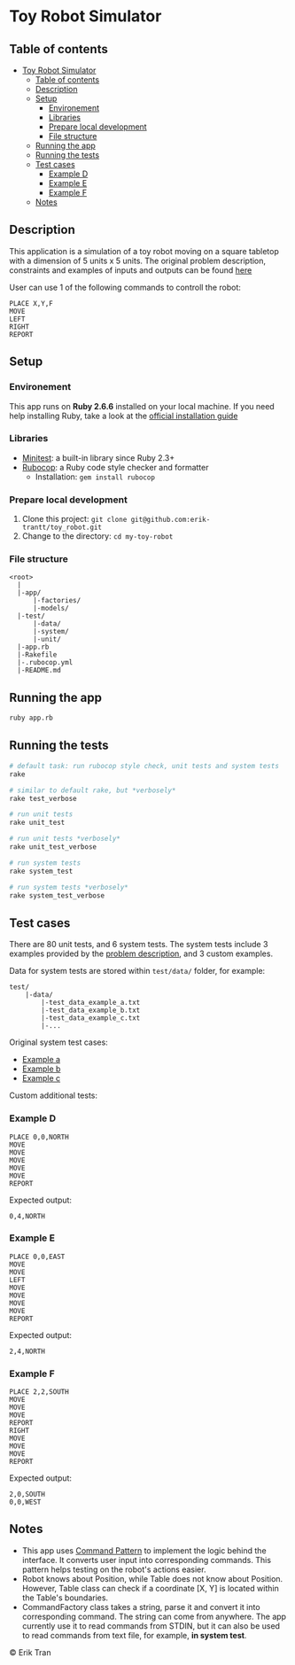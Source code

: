 # Toy Robot Simulator

## Table of contents

- [Toy Robot Simulator](#toy-robot-simulator)
  - [Table of contents](#table-of-contents)
  - [Description](#description)
  - [Setup](#setup)
    - [Environement](#environement)
    - [Libraries](#libraries)
    - [Prepare local development](#prepare-local-development)
    - [File structure](#file-structure)
  - [Running the app](#running-the-app)
  - [Running the tests](#running-the-tests)
  - [Test cases](#test-cases)
    - [Example D](#example-d)
    - [Example E](#example-e)
    - [Example F](#example-f)
  - [Notes](#notes)

## Description

This application is a simulation of a toy robot moving on a square tabletop with a dimension of 5 units x 5 units. The original problem description, constraints and examples of inputs and outputs can be found [here](./PROBLEM.md)

User can use 1 of the following commands to controll the robot:

```text
PLACE X,Y,F
MOVE
LEFT
RIGHT
REPORT
```

## Setup

### Environement

This app runs on **Ruby 2.6.6** installed on your local machine. If you need help installing Ruby, take a look at the [official installation guide](https://www.ruby-lang.org/en/documentation/installation/)

### Libraries

- [Minitest](https://github.com/seattlerb/minitest): a built-in library since Ruby 2.3+
- [Rubocop](https://rubocop.org/): a Ruby code style checker and formatter
  - Installation: `gem install rubocop`
  
### Prepare local development

1. Clone this project: `git clone git@github.com:erik-trantt/toy_robot.git`
2. Change to the directory: `cd my-toy-robot`

### File structure

```text
<root>
  |
  |-app/
      |-factories/
      |-models/
  |-test/
      |-data/
      |-system/
      |-unit/
  |-app.rb
  |-Rakefile
  |-.rubocop.yml
  |-README.md
```

## Running the app

```bash
ruby app.rb
```

## Running the tests

```bash
# default task: run rubocop style check, unit tests and system tests
rake

# similar to default rake, but *verbosely*
rake test_verbose

# run unit tests
rake unit_test

# run unit tests *verbosely*
rake unit_test_verbose

# run system tests
rake system_test

# run system tests *verbosely*
rake system_test_verbose
```

## Test cases

There are 80 unit tests, and 6 system tests. The system tests include 3 examples provided by the [problem description](./PROBLEM.md), and 3 custom examples.

Data for system tests are stored within `test/data/` folder, for example:

```text
test/
    |-data/
        |-test_data_example_a.txt
        |-test_data_example_b.txt
        |-test_data_example_c.txt
        |-...
```

Original system test cases:

- [Example a](./PROBLEM.md#example-a)
- [Example b](./PROBLEM.md#example-b)
- [Example c](./PROBLEM.md#example-c)

Custom additional tests:

### Example D

```text
PLACE 0,0,NORTH
MOVE
MOVE
MOVE
MOVE
MOVE
REPORT
```

Expected output:

```text
0,4,NORTH
```

### Example E

```text
PLACE 0,0,EAST
MOVE
MOVE
LEFT
MOVE
MOVE
MOVE
MOVE
REPORT
```

Expected output:

```text
2,4,NORTH
```

### Example F

```text
PLACE 2,2,SOUTH
MOVE
MOVE
MOVE
REPORT
RIGHT
MOVE
MOVE
MOVE
REPORT
```

Expected output:

```text
2,0,SOUTH
0,0,WEST
```

## Notes

- This app uses [Command Pattern](https://refactoring.guru/design-patterns/command) to implement the logic behind the interface. It converts user input into corresponding commands. This pattern helps testing on the robot's actions easier.
- Robot knows about Position, while Table does not know about Position. However, Table class can check if a coordinate [X, Y] is located within the Table's boundaries.
- CommandFactory class takes a string, parse it and convert it into corresponding command. The string can come from anywhere. The app currently use it to read commands from STDIN, but it can also be used to read commands from text file, for example, **in system test**.

&copy; Erik Tran
